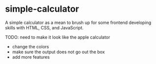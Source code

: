 # simple-calculator
A simple calculator as a mean to brush up for some frontend developing skills with HTML, CSS, and JavaScript. 

TODO:
need to make it look like the apple calculator
- change the colors
- make sure the output does not go out the box
- add more features

